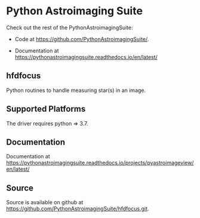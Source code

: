 Python Astroimaging Suite
=========================

Check out the rest of the PythonAstroimagingSuite: 

 - Code at https://github.com/PythonAstroimagingSuite/.

 - Documentation at https://pythonastroimagingsuite.readthedocs.io/en/latest/

hfdfocus
--------

Python routines to handle measuring star(s) in an image.

Supported Platforms
-------------------

The driver requires python => 3.7.

Documentation
-------------
Documentation at https://pythonastroimagingsuite.readthedocs.io/projects/pyastroimageview/en/latest/


Source
------

Source is available on github at https://github.com/PythonAstroimagingSuite/hfdfocus.git.
